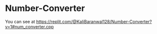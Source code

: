 # Number-Converter

You can see at https://replit.com/@KaliBaranwal128/Number-Converter?v=1#num_converter.cpp
